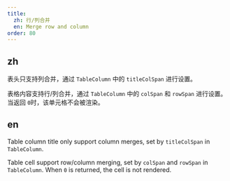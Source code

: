 ```yaml
---
title:
  zh: 行/列合并
  en: Merge row and column
order: 80
---
```


## zh

表头只支持列合并，通过 `TableColumn` 中的 `titleColSpan` 进行设置。

表格内容支持行/列合并，通过 `TableColumn` 中的 `colSpan` 和 `rowSpan` 进行设置。当返回 `0`时，该单元格不会被渲染。

## en

Table column title only support column merges, set by `titleColSpan` in `TableColumn`.

Table cell support row/column merging, set by `colSpan` and `rowSpan` in `TableColumn`. When `0` is returned, the cell is not rendered.
